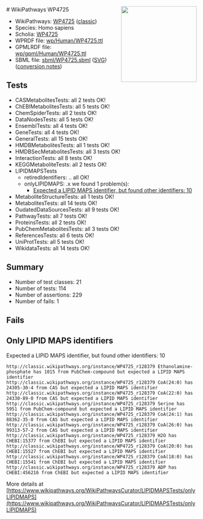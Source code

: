 <img style="float: right; width: 200px" src="https://upload.wikimedia.org/wikipedia/commons/thumb/8/83/Wplogo_with_text_500.png/640px-Wplogo_with_text_500.png" />
# WikiPathways WP4725

* WikiPathways: [WP4725](https://wikipathways.org/pathways/WP4725) ([classic](https://classic.wikipathways.org/instance/WP4725))
* Species: Homo sapiens
* Scholia: [WP4725](https://scholia.toolforge.org/wikipathways/WP4725)
* WPRDF file: [wp/Human/WP4725.ttl](../wp/Human/WP4725.ttl)
* GPMLRDF file: [wp/gpml/Human/WP4725.ttl](../wp/gpml/Human/WP4725.ttl)
* SBML file: [sbml/WP4725.sbml](../sbml/WP4725.sbml) ([SVG](../sbml/WP4725.svg)) ([conversion notes](../sbml/WP4725.txt))

## Tests
* CASMetabolitesTests: all 2 tests OK!
* ChEBIMetabolitesTests: all 5 tests OK!
* ChemSpiderTests: all 2 tests OK!
* DataNodesTests: all 5 tests OK!
* EnsemblTests: all 4 tests OK!
* GeneTests: all 4 tests OK!
* GeneralTests: all 15 tests OK!
* HMDBMetabolitesTests: all 1 tests OK!
* HMDBSecMetabolitesTests: all 3 tests OK!
* InteractionTests: all 8 tests OK!
* KEGGMetaboliteTests: all 2 tests OK!
* LIPIDMAPSTests
    * retiredIdentifiers: .. all OK!
    * onlyLIPIDMAPS: .x we found 1 problem(s):
        * [Expected a LIPID MAPS identifier, but found other identifiers: 10](#d0bfb678)
* MetaboliteStructureTests: all 1 tests OK!
* MetabolitesTests: all 14 tests OK!
* OudatedDataSourcesTests: all 9 tests OK!
* PathwayTests: all 7 tests OK!
* ProteinsTests: all 2 tests OK!
* PubChemMetabolitesTests: all 3 tests OK!
* ReferencesTests: all 6 tests OK!
* UniProtTests: all 5 tests OK!
* WikidataTests: all 14 tests OK!


## Summary

* Number of test classes: 21
* Number of tests: 114
* Number of assertions: 229
* Number of fails: 1

## Fails

<a name="d0bfb678" />

## Only LIPID MAPS identifiers

Expected a LIPID MAPS identifier, but found other identifiers: 10
```
http://classic.wikipathways.org/instance/WP4725_r128379 Ethanolamine-phosphate has 1015 from PubChem-compound but expected a LIPID MAPS identifier
http://classic.wikipathways.org/instance/WP4725_r128379 CoA(24:0) has 24305-30-4 from CAS but expected a LIPID MAPS identifier
http://classic.wikipathways.org/instance/WP4725_r128379 CoA(22:0) has 24330-89-0 from CAS but expected a LIPID MAPS identifier
http://classic.wikipathways.org/instance/WP4725_r128379 Serine has 5951 from PubChem-compound but expected a LIPID MAPS identifier
http://classic.wikipathways.org/instance/WP4725_r128379 CoA(24:1) has 88362-35-0 from CAS but expected a LIPID MAPS identifier
http://classic.wikipathways.org/instance/WP4725_r128379 CoA(26:0) has 99313-57-2 from CAS but expected a LIPID MAPS identifier
http://classic.wikipathways.org/instance/WP4725_r128379 H2O has CHEBI:15377 from ChEBI but expected a LIPID MAPS identifier
http://classic.wikipathways.org/instance/WP4725_r128379 CoA(20:0) has CHEBI:15527 from ChEBI but expected a LIPID MAPS identifier
http://classic.wikipathways.org/instance/WP4725_r128379 CoA(18:0) has CHEBI:15541 from ChEBI but expected a LIPID MAPS identifier
http://classic.wikipathways.org/instance/WP4725_r128379 ADP has CHEBI:456216 from ChEBI but expected a LIPID MAPS identifier
```

More details at [https://www.wikipathways.org/WikiPathwaysCurator/LIPIDMAPSTests/onlyLIPIDMAPS](https://www.wikipathways.org/WikiPathwaysCurator/LIPIDMAPSTests/onlyLIPIDMAPS)

